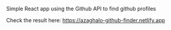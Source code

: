 Simple React app using the Github API to find github profiles

Check the result here: https://azaghalo-github-finder.netlify.app

